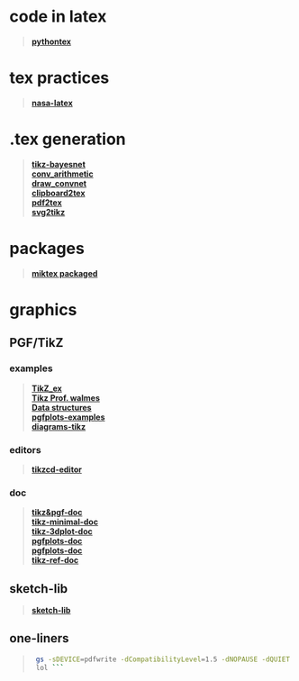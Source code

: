 
# code in latex
> **[pythontex](https://github.com/gpoore/pythontex)**     

# tex practices
> **[nasa-latex](https://github.com/nasa/nasa-latex-docs)**      

# .tex generation
> **[tikz-bayesnet](https://github.com/jluttine/tikz-bayesnet)**   
> **[conv_arithmetic](https://github.com/vdumoulin/conv_arithmetic)**   
> **[draw_convnet](https://github.com/gwding/draw_convnet)**   
> **[clipboard2tex](https://mathpix.com/)**   
> **[pdf2tex](https://www.abisource.com/)**   
> **[svg2tikz](https://github.com/kjellmf/svg2tikz)**   


# packages
> **[miktex packaged](https://miktex.org/pkg/az)**   



# graphics
## PGF/TikZ
### examples 
> **[TikZ_ex](https://github.com/PetarV-/TikZ)**   
> **[Tikz Prof. walmes](http://www.leg.ufpr.br/~walmes/tikz/)**   
> **[Data structures ](https://atc1.aut.uah.es/~david/notes/2017/03/datastructures-in-tikz/)**   
> **[pgfplots-examples](http://pgfplots.sourceforge.net/gallery.html)**   
> **[diagrams-tikz](https://wiki.physik.uzh.ch/cms/latex:tikz)**   

### editors
> **[tikzcd-editor](https://github.com/yishn/tikzcd-editor)**   
### doc
> **[tikz&pgf-doc](http://ctan.uib.no/graphics/pgf/base/doc/pgfmanual.pdf)**   
> **[tikz-minimal-doc](http://ctan.uib.no/graphics/pgf/contrib/tikz-3dplot/tikz-3dplot_documentation.pdf)**   
> **[tikz-3dplot-doc](http://ctan.uib.no/graphics/pgf/contrib/tikz-3dplot/tikz-3dplot_documentation.pdf)**   
> **[pgfplots-doc](http://pgfplots.sourceforge.net/gallery.html)**   
> **[pgfplots-doc](http://pgfplots.sourceforge.net/gallery.html)**   
> **[tikz-ref-doc](docs/c_tikzref.pdf)**   



## sketch-lib
> **[sketch-lib](http://alexdu.github.io/sketch-lib/)**   


## one-liners

>   ```sh
>    gs -sDEVICE=pdfwrite -dCompatibilityLevel=1.5 -dNOPAUSE -dQUIET -dBATCH -sOutputFile=foo-compressed.pdf foo.pdf
>    lol ```


